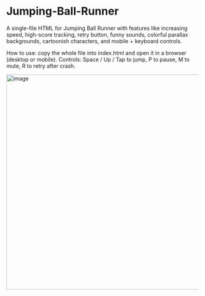 # Jumping-Ball-Runner
A single-file HTML for Jumping Ball Runner with features like increasing speed, high-score tracking, retry button, funny sounds, colorful parallax backgrounds, cartoonish characters, and mobile + keyboard controls.

How to use: copy the whole file into index.html and open it in a browser (desktop or mobile). 
Controls: Space / Up / Tap to jump, P to pause, M to mute, R to retry after crash.

<img width="1231" height="564" alt="image" src="https://github.com/user-attachments/assets/2af24136-17de-4836-8fdd-5e57d05121e3" />
